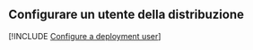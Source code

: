 ## <a name="configure-a-deployment-user"></a>Configurare un utente della distribuzione  

[!INCLUDE [Configure a deployment user](configure-deployment-user-no-h.md)]